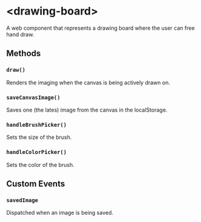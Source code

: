# &lt;drawing-board&gt;

A web component that represents a drawing board where the user can free hand draw.

## Methods

### `draw()`

Renders the imaging when the canvas is being actively drawn on.

### `saveCanvasImage()`

Saves one (the lates) image from the canvas in the localStorage.

### `handleBrushPicker()`

Sets the size of the brush.

### `handleColorPicker()`

Sets the color of the brush.

## Custom Events

### `savedImage`

Dispatched when an image is being saved.